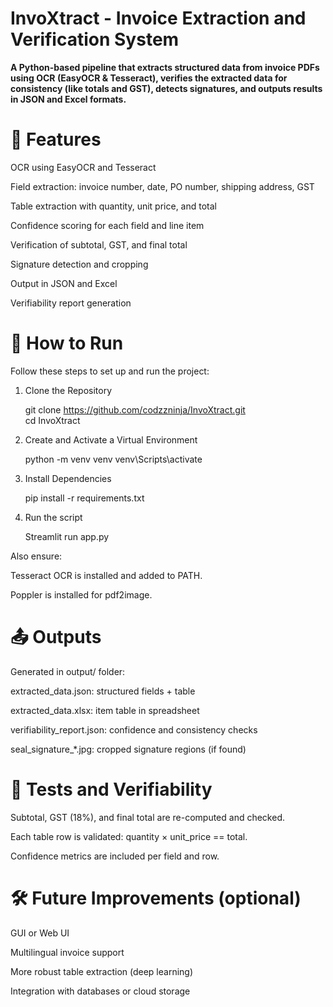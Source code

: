 # InvoXtract - Invoice Extraction and Verification System

**A Python-based pipeline that extracts structured data from invoice PDFs using OCR (EasyOCR & Tesseract), verifies the extracted data for consistency (like totals and GST), detects signatures, and outputs results in JSON and Excel formats.**

# 🧰 Features
OCR using EasyOCR and Tesseract

Field extraction: invoice number, date, PO number, shipping address, GST

Table extraction with quantity, unit price, and total

Confidence scoring for each field and line item

Verification of subtotal, GST, and final total

Signature detection and cropping

Output in JSON and Excel

Verifiability report generation

# 🚀 How to Run
Follow these steps to set up and run the project:

1. Clone the Repository
   
   git clone https://github.com/codzzninja/InvoXtract.git            
   cd InvoXtract

3. Create and Activate a Virtual Environment

   python -m venv venv
   venv\Scripts\activate

4. Install Dependencies

   pip install -r requirements.txt

5. Run the script

   Streamlit run app.py
   
Also ensure:

Tesseract OCR is installed and added to PATH.

Poppler is installed for pdf2image.

# 📤 Outputs
Generated in output/ folder:

extracted_data.json: structured fields + table

extracted_data.xlsx: item table in spreadsheet

verifiability_report.json: confidence and consistency checks

seal_signature_*.jpg: cropped signature regions (if found)

# 🧪 Tests and Verifiability
Subtotal, GST (18%), and final total are re-computed and checked.

Each table row is validated: quantity × unit_price == total.

Confidence metrics are included per field and row.


# 🛠️ Future Improvements (optional)
GUI or Web UI

Multilingual invoice support

More robust table extraction (deep learning)

Integration with databases or cloud storage


